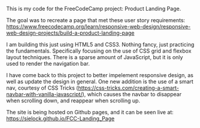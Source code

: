 This is my code for the FreeCodeCamp project: Product Landing Page. 

The goal was to recreate a page that met these user story requirements: https://www.freecodecamp.org/learn/responsive-web-design/responsive-web-design-projects/build-a-product-landing-page

I am building this just using HTML5 and CSS3. Nothing fancy, just practicing the fundamentals. Specifically focusing on the use of CSS grid and flexbox layout techniques. There is a sparse amount of JavaScript, but it is only used to render the navigation bar.

I have come back to this project to better impelement responsive design, as well as update the design in general. One new addition is the use of a smart nav, courtesy of CSS Tricks (https://css-tricks.com/creating-a-smart-navbar-with-vanilla-javascript/), which causes the navbar to disappear when scrolling down, and reappear when scrolling up.

The site is being hosted on Github pages, and it can be seen live at: https://sielock.github.io/FCC-Landing_Page